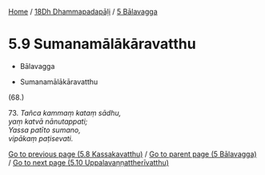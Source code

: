 
[Home](/) / [18Dh Dhammapadapāḷi](...md) / [5 Bālavagga](../18Dh/5.md)

# 5.9 Sumanamālākāravatthu

* Bālavagga

* Sumanamālākāravatthu

(68.)

73\. _Tañca kammaṃ kataṃ sādhu,_  
_yaṃ katvā nānutappati;_  
_Yassa patīto sumano,_  
_vipākaṃ paṭisevati._  


[Go to previous page (5.8 Kassakavatthu)](5.8.md) / [Go to parent page (5 Bālavagga)](../18Dh/5.md) / [Go to next page (5.10 Uppalavaṇṇattherīvatthu)](5.10.md)


